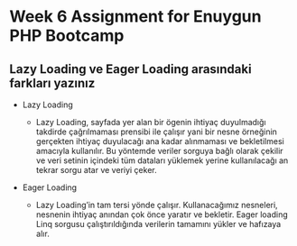 
# Week 6 Assignment for Enuygun PHP Bootcamp

  

## Lazy Loading ve Eager Loading arasındaki farkları yazınız

- Lazy Loading

	- Lazy Loading, sayfada yer alan bir ögenin ihtiyaç duyulmadığı takdirde çağrılmaması prensibi ile çalışır yani bir nesne örneğinin gerçekten ihtiyaç duyulacağı ana kadar alınmaması ve bekletilmesi amacıyla kullanılır. Bu yöntemde veriler sorguya bağlı olarak çekilir ve veri setinin içindeki tüm dataları yüklemek yerine kullanılacağı an tekrar sorgu atar ve veriyi çeker.

- Eager Loading

	- Lazy Loading’in tam tersi yönde çalışır. Kullanacağımız nesneleri, nesnenin ihtiyaç anından çok önce yaratır ve bekletir. Eager loading Linq sorgusu çalıştırıldığında verilerin tamamını yükler ve hafızaya alır.